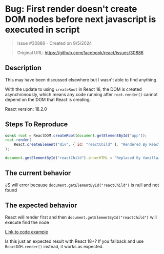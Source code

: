 # Bug: First render doesn't create DOM nodes before next javascript is executed in script

> Issue #30886 - Created on 9/5/2024

> Original URL: https://github.com/facebook/react/issues/30886

## Description

This may have been discussed elsewhere but I wasn't able to find anything. 

With the update to using `createRoot` in React 18, the DOM is created asynchronously, which means any code running after `root.render()` cannot depend on the DOM that React is creating.

React version: 18.2.0

## Steps To Reproduce

```js
const root = ReactDOM.createRoot(document.getElementById("app"));
root.render(
    React.createElement("div", { id: "reactChild" }, "Rendered By React")
);

document.getElementById("reactChild").innerHTML = "Replaced By VanillaJS"; // this errors
```

## The current behavior
 JS will error because `document.getElementById("reactChild")` is null and not found

## The expected behavior
React will render first and then `document.getElementById("reactChild")` will execute find the node


[Link to code example](https://codesandbox.io/p/sandbox/2njxcj?layout=%257B%2522sidebarPanel%2522%253A%2522EXPLORER%2522%252C%2522rootPanelGroup%2522%253A%257B%2522direction%2522%253A%2522horizontal%2522%252C%2522contentType%2522%253A%2522UNKNOWN%2522%252C%2522type%2522%253A%2522PANEL_GROUP%2522%252C%2522id%2522%253A%2522ROOT_LAYOUT%2522%252C%2522panels%2522%253A%255B%257B%2522type%2522%253A%2522PANEL_GROUP%2522%252C%2522contentType%2522%253A%2522UNKNOWN%2522%252C%2522direction%2522%253A%2522vertical%2522%252C%2522id%2522%253A%2522cm0p0a5am00063b6igau3mza0%2522%252C%2522sizes%2522%253A%255B100%255D%252C%2522panels%2522%253A%255B%257B%2522type%2522%253A%2522PANEL_GROUP%2522%252C%2522contentType%2522%253A%2522EDITOR%2522%252C%2522direction%2522%253A%2522horizontal%2522%252C%2522id%2522%253A%2522EDITOR%2522%252C%2522panels%2522%253A%255B%257B%2522type%2522%253A%2522PANEL%2522%252C%2522contentType%2522%253A%2522EDITOR%2522%252C%2522id%2522%253A%2522cm0p0a5am00023b6i7pymhzso%2522%257D%255D%257D%252C%257B%2522type%2522%253A%2522PANEL_GROUP%2522%252C%2522contentType%2522%253A%2522SHELLS%2522%252C%2522direction%2522%253A%2522horizontal%2522%252C%2522id%2522%253A%2522SHELLS%2522%252C%2522panels%2522%253A%255B%257B%2522type%2522%253A%2522PANEL%2522%252C%2522contentType%2522%253A%2522SHELLS%2522%252C%2522id%2522%253A%2522cm0p0a5am00033b6i48103piz%2522%257D%255D%257D%255D%257D%252C%257B%2522type%2522%253A%2522PANEL_GROUP%2522%252C%2522contentType%2522%253A%2522DEVTOOLS%2522%252C%2522direction%2522%253A%2522vertical%2522%252C%2522id%2522%253A%2522DEVTOOLS%2522%252C%2522panels%2522%253A%255B%257B%2522type%2522%253A%2522PANEL%2522%252C%2522contentType%2522%253A%2522DEVTOOLS%2522%252C%2522id%2522%253A%2522cm0p0a5am00053b6i9ksfo73k%2522%257D%255D%257D%255D%252C%2522sizes%2522%253A%255B50%252C50%255D%257D%252C%2522tabbedPanels%2522%253A%257B%2522cm0p0a5am00023b6i7pymhzso%2522%253A%257B%2522tabs%2522%253A%255B%257B%2522id%2522%253A%2522cm0p0a5am00013b6i0zwjrq7t%2522%252C%2522mode%2522%253A%2522permanent%2522%252C%2522type%2522%253A%2522FILE%2522%252C%2522filepath%2522%253A%2522%252Findex.html%2522%252C%2522state%2522%253A%2522IDLE%2522%252C%2522initialSelections%2522%253A%255B%257B%2522startLineNumber%2522%253A20%252C%2522startColumn%2522%253A1%252C%2522endLineNumber%2522%253A20%252C%2522endColumn%2522%253A1%257D%255D%257D%255D%252C%2522id%2522%253A%2522cm0p0a5am00023b6i7pymhzso%2522%252C%2522activeTabId%2522%253A%2522cm0p0a5am00013b6i0zwjrq7t%2522%257D%252C%2522cm0p0a5am00053b6i9ksfo73k%2522%253A%257B%2522tabs%2522%253A%255B%257B%2522id%2522%253A%2522cm0p0a5am00043b6iord4hwnv%2522%252C%2522mode%2522%253A%2522permanent%2522%252C%2522type%2522%253A%2522UNASSIGNED_PORT%2522%252C%2522port%2522%253A0%257D%255D%252C%2522id%2522%253A%2522cm0p0a5am00053b6i9ksfo73k%2522%252C%2522activeTabId%2522%253A%2522cm0p0a5am00043b6iord4hwnv%2522%257D%252C%2522cm0p0a5am00033b6i48103piz%2522%253A%257B%2522tabs%2522%253A%255B%255D%252C%2522id%2522%253A%2522cm0p0a5am00033b6i48103piz%2522%257D%257D%252C%2522showDevtools%2522%253Atrue%252C%2522showShells%2522%253Afalse%252C%2522showSidebar%2522%253Atrue%252C%2522sidebarPanelSize%2522%253A15%257D)


Is this just an expected result with React 18+? If you fallback and use `ReactDOM.render()` instead, it works as expected.
